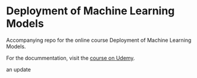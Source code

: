 # Deployment of Machine Learning Models
Accompanying repo for the online course Deployment of Machine Learning Models.

For the docummentation, visit the [course on Udemy](https://www.udemy.com/deployment-of-machine-learning-models/?couponCode=TIDREPO).

an update